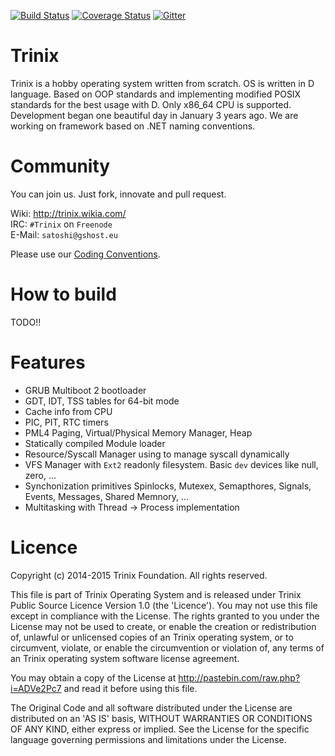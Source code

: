 [![Build Status](https://travis-ci.org/Bloodmanovski/Trinix.svg)](https://travis-ci.org/Bloodmanovski/Trinix)
[![Coverage Status](https://coveralls.io/repos/Bloodmanovski/Trinix/badge.svg?branch=master&service=github)](https://coveralls.io/github/Bloodmanovski/Trinix?branch=master)
[![Gitter](https://badges.gitter.im/Join%20Chat.svg)](https://gitter.im/Bloodmanovski/Trinix?utm_source=badge&utm_medium=badge&utm_campaign=pr-badge)

# Trinix #
Trinix is a hobby operating system written from scratch. OS is written in D language.
Based on OOP standards and implementing modified POSIX standards for the best usage with D. Only x86_64 CPU is supported.
Development began one beautiful day in January 3 years ago.
We are working on framework based on .NET naming conventions.


# Community #
You can join us. Just fork, innovate and pull request.

Wiki: http://trinix.wikia.com/  
IRC: `#Trinix` on `Freenode`  
E-Mail: `satoshi@gshost.eu`

Please use our [Coding Conventions](https://github.com/Bloodmanovski/Trinix/blob/master/CC.md).


# How to build #
TODO!!


# Features #
* GRUB Multiboot 2 bootloader
* GDT, IDT, TSS tables for 64-bit mode
* Cache info from CPU
* PIC, PIT, RTC timers
* PML4 Paging, Virtual/Physical Memory Manager, Heap
* Statically compiled Module loader
* Resource/Syscall Manager using to manage syscall dynamically
* VFS Manager with `Ext2` readonly filesystem. Basic `dev` devices like null, zero, ...
* Synchonization primitives Spinlocks, Mutexex, Semapthores, Signals, Events, Messages, Shared Memnory, ...
* Multitasking with Thread -> Process implementation
	
	
# Licence #
Copyright (c) 2014-2015 Trinix Foundation. All rights reserved.
 
This file is part of Trinix Operating System and is released under Trinix 
Public Source Licence Version 1.0 (the 'Licence'). You may not use this file
except in compliance with the License. The rights granted to you under the
License may not be used to create, or enable the creation or redistribution
of, unlawful or unlicensed copies of an Trinix operating system, or to
circumvent, violate, or enable the circumvention or violation of, any terms
of an Trinix operating system software license agreement.
 
You may obtain a copy of the License at
http://pastebin.com/raw.php?i=ADVe2Pc7 and read it before using this file.
 
The Original Code and all software distributed under the License are
distributed on an 'AS IS' basis, WITHOUT WARRANTIES OR CONDITIONS OF ANY 
KIND, either express or implied. See the License for the specific language
governing permissions and limitations under the License.
